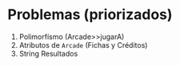 # Problemas (priorizados)

1. Polimorfísmo (Arcade>>jugarA)
2. Atributos de `Arcade` (Fichas y Créditos)
3. String Resultados